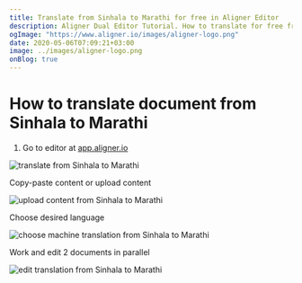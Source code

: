 ```yaml
---
title: Translate from Sinhala to Marathi for free in Aligner Editor
description: Aligner Dual Editor Tutorial. How to translate for free from Sinhala to Marathi. Aligner is multilingual document management platform. 
ogImage: "https://www.aligner.io/images/aligner-logo.png"
date: 2020-05-06T07:09:21+03:00
image: ../images/aligner-logo.png
onBlog: true
---
```


# How to translate document from Sinhala to Marathi

1. Go to editor at [app.aligner.io](https://app.aligner.io "Aligner App web page")

![translate from Sinhala to Marathi](../aligner-blank-editor.png "translate from Sinhala to Marathi")

Copy-paste content or upload content

![upload content from Sinhala to Marathi](../aligner-uploaded-document.png "upload content from Sinhala to Marathi")

Choose desired language

![choose machine translation from Sinhala to Marathi](../aligner-language-dropdown.png "choose machine translation from Sinhala to Marathi")

Work and edit 2 documents in parallel

![edit translation from Sinhala to Marathi](../aligner-double-sitded-editor.png "edit translation from Sinhala to Marathi")

